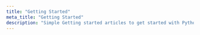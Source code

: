 ```yaml
---
title: "Getting Started"
meta_title: "Getting Started"
description: "Simple Getting started articles to get started with Python and Python packages."
---
```

